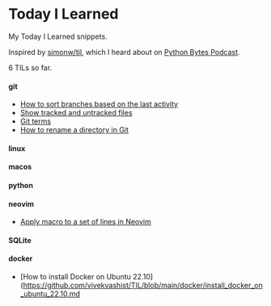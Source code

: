 # Today I Learned

My Today I Learned snippets. 

Inspired by [simonw/til](https://github.com/simonw/til), which I heard about on [Python Bytes Podcast](https://pythonbytes.fm/).

6 TILs so far.

#### git

* [How to sort branches based on the last activity](https://github.com/vivekvashist/TIL/blob/main/git/how_to_sort_branches_based_on_last_activity.md)
* [Show tracked and untracked files](https://github.com/vivekvashist/TIL/blob/main/git/show_tracked_and_untracked_files.md)
* [Git terms](https://github.com/vivekvashist/TIL/blob/main/git/git_terms.md)
* [How to rename a directory in Git](https://github.com/vivekvashist/TIL/blob/main/git/rename_directory_in_git.md)

#### linux

#### macos

#### python

####  neovim
* [Apply macro to a set of lines in Neovim](https://github.com/vivekvashist/TIL/blob/main/vim/apply_macro_to_a_set_of_lines.md)

#### SQLite

#### docker
* [How to install Docker on Ubuntu 22.10](https://github.com/vivekvashist/TIL/blob/main/docker/install_docker_on_ubuntu_22.10.md
